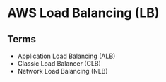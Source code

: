 # AWS Load Balancing (LB)

## Terms

- Application Load Balancing (ALB)
- Classic Load Balancer (CLB)
- Network Load Balancing (NLB)
